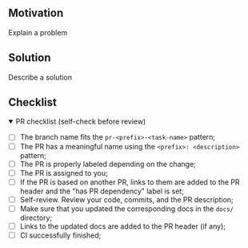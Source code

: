 <!--- Optional: PR dependencies

> ⚠️ Depends on the following PRs, which have to be merged first: #2 #3

--->

## Motivation
Explain a problem

## Solution
Describe a solution

## Checklist

<details open=true>
  <summary>PR checklist (self-check before review)</summary>

- [ ] The branch name fits the `pr-<prefix>-<task-name>` pattern;
- [ ] The PR has a meaningful name using the `<prefix>: <description>` pattern;
- [ ] The PR is properly labeled depending on the change;
- [ ] The PR is assigned to you;
- [ ] If the PR is based on another PR, links to them are added to the PR header and the "has PR dependency" label is set;
- [ ] Self-review. Review your code, commits, and the PR description;
- [ ] Make sure that you updated the corresponding docs in the `docs/` directory;
- [ ] Links to the updated docs are added to the PR header (if any);
- [ ] CI successfully finished;

</details>
